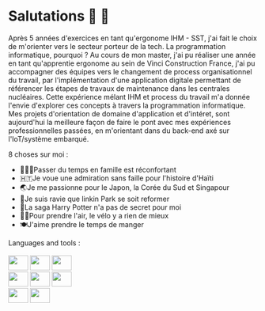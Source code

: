 # Salutations 👋 🖖

Après 5 années d'exercices en tant qu'ergonome IHM - SST, j'ai fait le choix de m'orienter vers le secteur porteur de la tech.
La programmation informatique, pourquoi ? Au cours de mon master, j'ai pu réaliser une année en tant qu'apprentie ergonome au sein de Vinci Construction France, j'ai pu accompagner 
des équipes vers le changement de process organisationnel du travail, par l'implémentation d'une application digitale permettant de référencer les étapes de travaux de maintenance 
dans les centrales nucléaires. Cette expérience mélant IHM et process du travail m'a donnée l'envie d'explorer ces concepts à travers la programmation informatique. Mes projets d'orientation de domaine d'application et d'intéret, sont aujourd'hui la meilleure façon de faire le pont avec mes expériences professionnelles passées, en m'orientant dans du back-end axé sur l'IoT/système embarqué. 

8 choses sur moi :
- 👨‍👧‍👦Passer du temps en famille est réconfortant 
- 🇭🇹Je voue une admiration sans faille pour l'histoire d'Haïti 
- 🌏Je me passionne pour le Japon, la Corée du Sud et Singapour
- 🤘Je suis ravie que linkin Park se soit reformer 
- 🧙La saga Harry Potter n'a pas de secret pour moi 
- 🚴‍♀️Pour prendre l'air, le vélo y a rien de mieux 
- 🍽J'aime prendre le temps de manger

Languages and tools :
<br>
<br>
<img height="30" width="40" src="https://cdn.jsdelivr.net/gh/devicons/devicon@latest/icons/python/python-original.svg" />
<img height="30" width="40" src="https://cdn.jsdelivr.net/gh/devicons/devicon@latest/icons/django/django-plain.svg" />
<img height="30" width="40" src="https://cdn.jsdelivr.net/gh/devicons/devicon@latest/icons/arduino/arduino-original-wordmark.svg" />            
<img height="30" width="40" src="https://cdn.jsdelivr.net/gh/devicons/devicon@latest/icons/html5/html5-original.svg" />
<img height="30" width="40" src="https://cdn.jsdelivr.net/gh/devicons/devicon@latest/icons/css3/css3-original.svg" />
<img height="30" width="40" src="https://cdn.jsdelivr.net/gh/devicons/devicon@latest/icons/javascript/javascript-original.svg" />    
<img height="30" width="40" src="https://cdn.jsdelivr.net/gh/devicons/devicon@latest/icons/vscode/vscode-original.svg" />
<img height="30" width="40" src="https://cdn.jsdelivr.net/gh/devicons/devicon@latest/icons/git/git-original.svg" />
